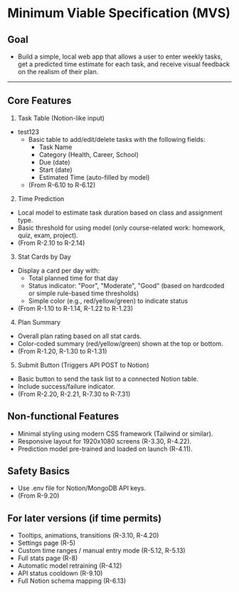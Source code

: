 # Minimum Viable Specification (MVS)

## Goal
- Build a simple, local web app that allows a user to enter weekly tasks, get a predicted time estimate for each task, and receive visual feedback on the realism of their plan.
---

## Core Features
1. Task Table (Notion-like input)
* test123
  * Basic table to add/edit/delete tasks with the following fields:
    * Task Name
    * Category (Health, Career, School)
    * Due (date)
    * Start (date)
    * Estimated Time (auto-filled by model)
  * (From R-6.10 to R-6.12)

2. Time Prediction
  * Local model to estimate task duration based on class and assignment type.
  * Basic threshold for using model (only course-related work: homework, quiz, exam, project).
  * (From R-2.10 to R-2.14)

3. Stat Cards by Day
  * Display a card per day with:
    * Total planned time for that day
    * Status indicator: "Poor", "Moderate", "Good" (based on hardcoded or simple rule-based time thresholds)
    * Simple color (e.g., red/yellow/green) to indicate status
  * (From R-1.10 to R-1.14, R-1.22 to R-1.23)

4. Plan Summary
  * Overall plan rating based on all stat cards.
  * Color-coded summary (red/yellow/green) shown at the top or bottom.
  * (From R-1.20, R-1.30 to R-1.31)

5. Submit Button (Triggers API POST to Notion)
  * Basic button to send the task list to a connected Notion table.
  * Include success/failure indicator.
  * (From R-2.20, R-2.21, R-7.30 to R-7.31)

## Non-functional Features
* Minimal styling using modern CSS framework (Tailwind or similar).
* Responsive layout for 1920x1080 screens (R-3.30, R-4.22).
* Prediction model pre-trained and loaded on launch (R-4.11).

## Safety Basics
* Use .env file for Notion/MongoDB API keys.
* (From R-9.20)

## For later versions (if time permits)
* Tooltips, animations, transitions (R-3.10, R-4.20)
* Settings page (R-5)
* Custom time ranges / manual entry mode (R-5.12, R-5.13)
* Full stats page (R-8)
* Automatic model retraining (R-4.12)
* API status cooldown (R-9.10)
* Full Notion schema mapping (R-6.13)